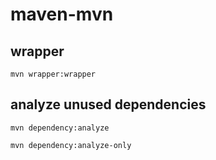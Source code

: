 # maven-mvn
## wrapper
```shell
mvn wrapper:wrapper
```
## analyze unused dependencies
```shell
mvn dependency:analyze
```
```shell
mvn dependency:analyze-only
```

